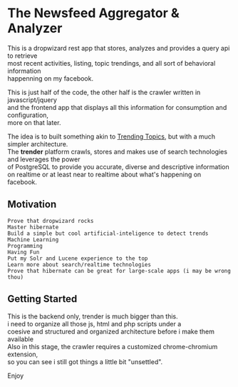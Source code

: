 # The Newsfeed Aggregator & Analyzer

This is a dropwizard rest app that stores, analyzes and provides a query api to retrieve<br/>
most recent  activities, listing, topic trendings, and all sort of behavioral information<br/>
happenning on my facebook.<br/>

This is just half of the code, the other half is the crawler written in javascript/jquery<br/> 
and the frontend app that displays all this information for consumption and configuration,<br/>
more on that later.

The idea is to built something akin to [Trending Topics](https://github.com/datawrangling/trendingtopics), but with a much simpler architecture.<br/>
The **trender** platform crawls, stores and makes use of search technologies and leverages the power<br/> of PostgreSQL to provide you accurate, diverse and descriptive information on realtime or at least near to realtime about what's happening on facebook.<br/>

## Motivation

    Prove that dropwizard rocks
    Master hibernate
    Build a simple but cool artificial-inteligence to detect trends
    Machine Learning
    Programming
    Having Fun
    Put my Solr and Lucene experience to the top
    Learn more about search/realtime technologies 
    Prove that hibernate can be great for large-scale apps (i may be wrong thou)

## Getting Started

This is the backend only, trender is much bigger than this.<br/>
i need to organize all those js, html and php scripts under a <br/>
coesive and structured and organized architecture before i make them available<br/>
Also in this stage, the crawler requires a customized chrome-chromium extension, <br/>
so you can see i still got things a little bit "unsettled".

Enjoy
